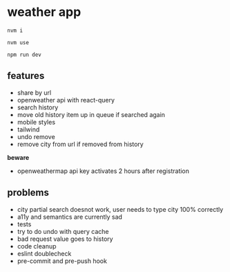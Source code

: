 # weather app

`nvm i`

`nvm use`

`npm run dev`

## features

- share by url
- openweather api with react-query
- search history
- move old history item up in queue if searched again
- mobile styles
- tailwind
- undo remove
- remove city from url if removed from history

**beware**

- openweathermap api key activates 2 hours after registration

## problems

- city partial search doesnot work, user needs to type city 100% correctly
- a11y and semantics are currently sad
- tests
- try to do undo with query cache
- bad request value goes to history
- code cleanup
- eslint doublecheck
- pre-commit and pre-push hook
